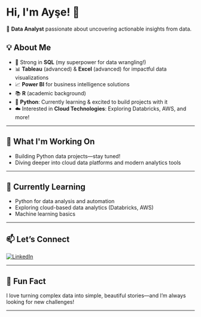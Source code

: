 # Hi, I'm Ayşe! 👋

🎯 **Data Analyst** passionate about uncovering actionable insights from data.

## 💡 About Me

- 💪 Strong in **SQL** (my superpower for data wrangling!)
- 📊 **Tableau** (advanced) & **Excel** (advanced) for impactful data visualizations
- 📈 **Power BI** for business intelligence solutions
- 📚 **R** (academic background)
- 🐍 **Python**: Currently learning & excited to build projects with it
- ☁️ Interested in **Cloud Technologies**: Exploring Databricks, AWS, and more!

---

## 🚀 What I'm Working On

- Building Python data projects—stay tuned!
- Diving deeper into cloud data platforms and modern analytics tools

---

## 🌱 Currently Learning

- Python for data analysis and automation
- Exploring cloud-based data analytics (Databricks, AWS)
- Machine learning basics

---

## 📫 Let’s Connect

[![LinkedIn](https://img.shields.io/badge/LinkedIn-Connect-blue?style=flat&logo=linkedin)](https://www.linkedin.com/in/aysemert1/)

---

## 🎉 Fun Fact

I love turning complex data into simple, beautiful stories—and I’m always looking for new challenges!

---

<!--
**1ayse/1ayse** is a ✨ special ✨ repository because its `README.md` (this file) appears on your GitHub profile.
-->
